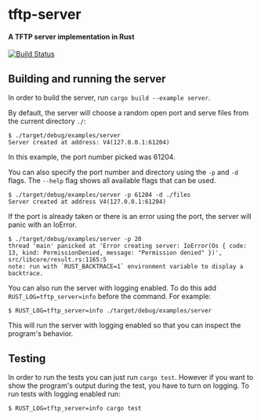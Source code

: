 tftp-server
===========

#### A TFTP server implementation in Rust

[![Build Status](https://travis-ci.org/DarinM223/tftp-server.svg?branch=master)](https://travis-ci.org/DarinM223/tftp-server)

Building and running the server
-------------------------------

In order to build the server, run `cargo build --example server`.

By default, the server will choose a random open port and serve files from the current directory `./`:

```
$ ./target/debug/examples/server
Server created at address: V4(127.0.0.1:61204)
```

In this example, the port number picked was 61204.

You can also specify the port number and directory using the `-p` and `-d` flags.
The `--help` flag shows all available flags that can be used.

```
$ ./target/debug/examples/server -p 61204 -d ./files
Server created at address V4(127.0.0.1:61204)
```

If the port is already taken or there is an error using the port, the server will panic with an IoError.

```
$ ./target/debug/examples/server -p 20
thread 'main' panicked at 'Error creating server: IoError(Os { code: 13, kind: PermissionDenied, message: "Permission denied" })', src/libcore/result.rs:1165:5
note: run with `RUST_BACKTRACE=1` environment variable to display a backtrace.
```

You can also run the server with logging enabled. To do this add `RUST_LOG=tftp_server=info` before the command.
For example:

```
$ RUST_LOG=tftp_server=info ./target/debug/examples/server
```

This will run the server with logging enabled so that you can inspect the program's behavior.

Testing
-------

In order to run the tests you can just run `cargo test`. However if you want to show the program's output during the test,
you have to turn on logging. To run tests with logging enabled run:

```
$ RUST_LOG=tftp_server=info cargo test
```
